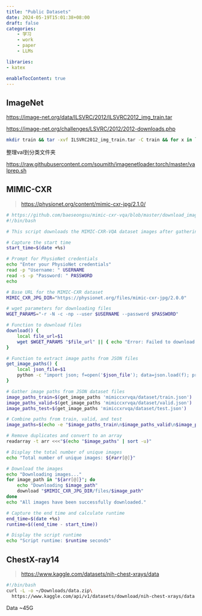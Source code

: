 ```yaml
---
title: "Public Datasets"
date: 2024-05-19T15:01:38+08:00
draft: false
categories:
    - 学习
    - work
    - paper
    - LLMs

libraries:
- katex

enableTocContent: true
---
```




## ImageNet 

https://image-net.org/data/ILSVRC/2012/ILSVRC2012_img_train.tar

https://image-net.org/challenges/LSVRC/2012/2012-downloads.php

```bash
mkdir train && tar -xvf ILSVRC2012_img_train.tar -C train && for x in `ls train/*tar`; do fn=train/`basename $x .tar`; mkdir $fn; tar -xvf $x -C $fn; rm -f $fn.tar; done
```

整理val到分类文件夹

https://raw.githubusercontent.com/soumith/imagenetloader.torch/master/valprep.sh

## MIMIC-CXR

> https://physionet.org/content/mimic-cxr-jpg/2.1.0/

```bash
# https://github.com/baeseongsu/mimic-cxr-vqa/blob/master/download_images.sh
#!/bin/bash

# This script downloads the MIMIC-CXR-VQA dataset images after gathering image paths from JSON files.

# Capture the start time
start_time=$(date +%s)

# Prompt for PhysioNet credentials
echo "Enter your PhysioNet credentials"
read -p "Username: " USERNAME
read -s -p "Password: " PASSWORD
echo

# Base URL for the MIMIC-CXR dataset
MIMIC_CXR_JPG_DIR="https://physionet.org/files/mimic-cxr-jpg/2.0.0"

# wget parameters for downloading files
WGET_PARAMS="-r -N -c -np --user $USERNAME --password $PASSWORD"

# Function to download files
download() {
    local file_url=$1
    wget $WGET_PARAMS "$file_url" || { echo "Error: Failed to download $file_url" >&2; exit 1; }
}

# Function to extract image paths from JSON files
get_image_paths() {
    local json_file=$1
    python -c "import json; f=open('$json_file'); data=json.load(f); print('\n'.join([item['image_path'] for item in data]))"
}

# Gather image paths from JSON dataset files
image_paths_train=$(get_image_paths 'mimiccxrvqa/dataset/train.json')
image_paths_valid=$(get_image_paths 'mimiccxrvqa/dataset/valid.json')
image_paths_test=$(get_image_paths 'mimiccxrvqa/dataset/test.json')

# Combine paths from train, valid, and test
image_paths=$(echo -e "$image_paths_train\n$image_paths_valid\n$image_paths_test")

# Remove duplicates and convert to an array
readarray -t arr <<<"$(echo "$image_paths" | sort -u)"

# Display the total number of unique images
echo "Total number of unique images: ${#arr[@]}"

# Download the images
echo "Downloading images..."
for image_path in "${arr[@]}"; do
    echo "Downloading $image_path"
    download "$MIMIC_CXR_JPG_DIR/files/$image_path"
done
echo "All images have been successfully downloaded."

# Capture the end time and calculate runtime
end_time=$(date +%s)
runtime=$((end_time - start_time))

# Display the script runtime
echo "Script runtime: $runtime seconds"
```

## ChestX-ray14

> https://www.kaggle.com/datasets/nih-chest-xrays/data

```bash
#!/bin/bash
curl -L -o ~/Downloads/data.zip\
  https://www.kaggle.com/api/v1/datasets/download/nih-chest-xrays/data
```

Data ~45G